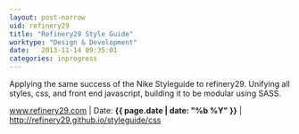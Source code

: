 ```yaml
---
layout: post-narrow
uid: refinery29
title: "Refinery29 Style Guide"
worktype: "Design & Development"
date:   2013-11-14 09:35:01
categories: inprogress
---
```


<p>
  Applying the same success of the Nike Styleguide to refinery29.  Unifying all styles, css, and front end javascript, building it to be modular using SASS.
</p>

<p class="meta"><a href="http://www.refinery29.com">www.refinery29.com</a> | Date: <strong>{{ page.date | date: "%b %Y" }}</strong> | <a href="http://refinery29.github.io/styleguide/css">http://refinery29.github.io/styleguide/css</a></p>

